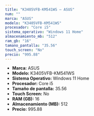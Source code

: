 ```yaml
---
title: "K3405VFB-KM541WS — ASUS"
num: ""
marca: "ASUS"
modelo: "K3405VFB-KM541WS"
procesador: "Core i5"
sistema_operativo: "Windows 11 Home"
almacenamiento_mb: "512"
ram_gb: "16"
tamano_pantalla: "35.56"
touch_screen: "No"
precio: "995.88"
---
```

<ul>
<li><strong>Marca:</strong> ASUS</li>
<li><strong>Modelo:</strong> K3405VFB-KM541WS</li>
<li><strong>Sistema Operativo:</strong> Windows 11 Home</li>
<li><strong>Procesador:</strong> Core i5 </li>
<li><strong>Tamaño de pantalla:</strong> 35.56</li>
<li><strong>Touch Screen:</strong> No</li>
<li><strong>RAM (GB):</strong> 16</li>
<li><strong>Almacenamiento (MB):</strong> 512</li>
<li><strong>Precio:</strong> 995.88</li>
</ul>
